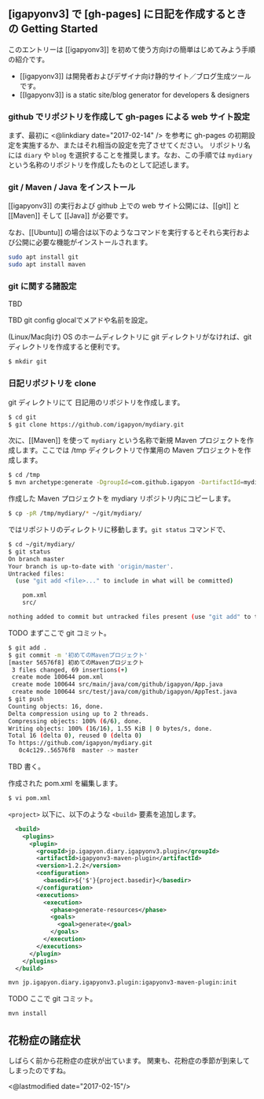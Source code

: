## [igapyonv3] で [gh-pages] に日記を作成するときの Getting Started

このエントリーは [[igapyonv3]] を初めて使う方向けの簡単はじめてみよう手順の紹介です。

* [[igapyonv3]] は開発者およびデザイナ向け静的サイト／ブログ生成ツールです。
* [[Igapyonv3]] is a static site/blog generator for developers & designers

### github でリポジトリを作成して gh-pages による web サイト設定

まず、最初に <@linkdiary date="2017-02-14" /> を参考に gh-pages の初期設定を実施するか、またはそれ相当の設定を完了させてください。
リポジトリ名には `diary` や `blog` を選択することを推奨します。なお、この手順では `mydiary` という名称のリポジトリを作成したものとして記述します。

### git / Maven / Java をインストール

[[igapyonv3]] の実行および github 上での web サイト公開には、[[git]] と [[Maven]] そして [[Java]] が必要です。

なお、[[Ubuntu]] の場合は以下のようなコマンドを実行するとそれら実行および公開に必要な機能がインストールされます。

```sh
sudo apt install git
sudo apt install maven
```

### git に関する諸設定

TBD

TBD git config glocalでメアドや名前を設定。

(Linux/Mac向け) OS のホームディレクトリに git ディレクトリがなければ、git ディレクトリを作成すると便利です。

```sh
$ mkdir git
```

### 日記リポジトリを clone

git ディレクトリにて 日記用のリポジトリを作成します。

```sh
$ cd git
$ git clone https://github.com/igapyon/mydiary.git
```

次に、[[Maven]] を使って `mydiary` という名称で新規 Maven プロジェクトを作成します。ここでは /tmp ディクレクトリで作業用の Maven プロジェクトを作成します。

```sh
$ cd /tmp
$ mvn archetype:generate -DgroupId=com.github.igapyon -DartifactId=mydiary -DarchetypeArtifactId=maven-archetype-quickstart -DinteractiveMode=false
```

作成した Maven プロジェクトを mydiary リポジトリ内にコピーします。

```sh
$ cp -pR /tmp/mydiary/* ~/git/mydiary/
```

ではリポジトリのディレクトリに移動します。`git status` コマンドで、

```sh
$ cd ~/git/mydiary/
$ git status
On branch master
Your branch is up-to-date with 'origin/master'.
Untracked files:
  (use "git add <file>..." to include in what will be committed)

	pom.xml
	src/

nothing added to commit but untracked files present (use "git add" to track)
```



TODO まずここで git コミット。

```sh
$ git add .
$ git commit -m '初めてのMavenプロジェクト'
[master 56576f8] 初めてのMavenプロジェクト
 3 files changed, 69 insertions(+)
 create mode 100644 pom.xml
 create mode 100644 src/main/java/com/github/igapyon/App.java
 create mode 100644 src/test/java/com/github/igapyon/AppTest.java
$ git push 
Counting objects: 16, done.
Delta compression using up to 2 threads.
Compressing objects: 100% (6/6), done.
Writing objects: 100% (16/16), 1.55 KiB | 0 bytes/s, done.
Total 16 (delta 0), reused 0 (delta 0)
To https://github.com/igapyon/mydiary.git
   0c4c129..56576f8  master -> master
```

TBD 書く。

作成された pom.xml を編集します。

```sh
$ vi pom.xml
```

`<project>` 以下に、以下のような `<build>` 要素を追加します。

```xml
  <build>
    <plugins>
      <plugin>
        <groupId>jp.igapyon.diary.igapyonv3.plugin</groupId>
        <artifactId>igapyonv3-maven-plugin</artifactId>
        <version>1.2.2</version>
        <configuration>
          <basedir>${'$'}{project.basedir}</basedir>
        </configuration>
        <executions>
          <execution>
            <phase>generate-resources</phase>
            <goals>
              <goal>generate</goal>
            </goals>
          </execution>
        </executions>
      </plugin>
    </plugins>
  </build>
```

```sh
mvn jp.igapyon.diary.igapyonv3.plugin:igapyonv3-maven-plugin:init
```

TODO ここで git コミット。

```sh
mvn install
```

## 花粉症の諸症状

しばらく前から花粉症の症状が出ています。
関東も、花粉症の季節が到来してしまったのですね。

<@lastmodified date="2017-02-15"/>
